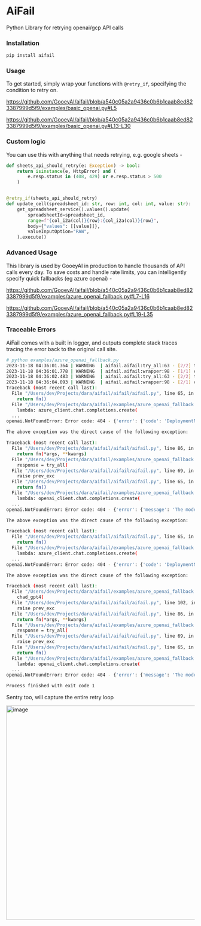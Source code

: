 # AiFail
Python Library for retrying openai/gcp API calls    

### Installation

```bash
pip install aifail
```

### Usage

To get started, simply wrap your functions with `@retry_if`, specifying the condition to retry on.

https://github.com/GooeyAI/aifail/blob/a540c05a2a9436c0b6b1caab8ed823387999d5f9/examples/basic_openai.py#L5

https://github.com/GooeyAI/aifail/blob/a540c05a2a9436c0b6b1caab8ed823387999d5f9/examples/basic_openai.py#L13-L30


### Custom logic

You can use this with anything that needs retrying, e.g. google sheets -


```py
def sheets_api_should_retry(e: Exception) -> bool:
    return isinstance(e, HttpError) and (
        e.resp.status in (408, 429) or e.resp.status > 500
    )


@retry_if(sheets_api_should_retry)
def update_cell(spreadsheet_id: str, row: int, col: int, value: str):
    get_spreadsheet_service().values().update(
        spreadsheetId=spreadsheet_id,
        range=f"{col_i2a(col)}{row}:{col_i2a(col)}{row}",
        body={"values": [[value]]},
        valueInputOption="RAW",
    ).execute()
```

### Advanced Usage

This library is used by GooeyAI in production to handle thousands of API calls every day. 
To save costs and handle rate limits, you can intelligently specify quick fallbacks (eg azure openai) -

https://github.com/GooeyAI/aifail/blob/a540c05a2a9436c0b6b1caab8ed823387999d5f9/examples/azure_openai_fallback.py#L7-L16

https://github.com/GooeyAI/aifail/blob/a540c05a2a9436c0b6b1caab8ed823387999d5f9/examples/azure_openai_fallback.py#L19-L35

### Traceable Errors

AiFail comes with a built in logger, and outputs complete stack traces tracing the error back to the original call site.

```bash
# python examples/azure_openai_fallback.py 
2023-11-18 04:36:01.364 | WARNING  | aifail.aifail:try_all:63 - [2/2] tyring next fn, prev_exc=NotFoundError("Error code: 404 - {'error': {'code': 'DeploymentNotFound', 'message': 'The API deployment for this resource does not exist. If you created the deployment within the last 5 minutes, please wait a moment and try again.'}}")
2023-11-18 04:36:01.778 | WARNING  | aifail.aifail:wrapper:98 - [1/1] captured error, retry_delay=0.4117675457681431s, exc=NotFoundError("Error code: 404 - {'error': {'message': 'The model `gpt-4-x` does not exist', 'type': 'invalid_request_error', 'param': None, 'code': 'model_not_found'}}")
2023-11-18 04:36:02.483 | WARNING  | aifail.aifail:try_all:63 - [2/2] tyring next fn, prev_exc=NotFoundError("Error code: 404 - {'error': {'code': 'DeploymentNotFound', 'message': 'The API deployment for this resource does not exist. If you created the deployment within the last 5 minutes, please wait a moment and try again.'}}")
2023-11-18 04:36:04.093 | WARNING  | aifail.aifail:wrapper:98 - [2/1] captured error, retry_delay=0.9974197744911488s, exc=NotFoundError("Error code: 404 - {'error': {'message': 'The model `gpt-4-x` does not exist', 'type': 'invalid_request_error', 'param': None, 'code': 'model_not_found'}}")
Traceback (most recent call last):
  File "/Users/dev/Projects/dara/aifail/aifail/aifail.py", line 65, in try_all
    return fn()
  File "/Users/dev/Projects/dara/aifail/examples/azure_openai_fallback.py", line 28, in <lambda>
    lambda: azure_client.chat.completions.create(
  ...
openai.NotFoundError: Error code: 404 - {'error': {'code': 'DeploymentNotFound', 'message': 'The API deployment for this resource does not exist. If you created the deployment within the last 5 minutes, please wait a moment and try again.'}}

The above exception was the direct cause of the following exception:

Traceback (most recent call last):
  File "/Users/dev/Projects/dara/aifail/aifail/aifail.py", line 86, in wrapper
    return fn(*args, **kwargs)
  File "/Users/dev/Projects/dara/aifail/examples/azure_openai_fallback.py", line 26, in chad_gpt4
    response = try_all(
  File "/Users/dev/Projects/dara/aifail/aifail/aifail.py", line 69, in try_all
    raise prev_exc
  File "/Users/dev/Projects/dara/aifail/aifail/aifail.py", line 65, in try_all
    return fn()
  File "/Users/dev/Projects/dara/aifail/examples/azure_openai_fallback.py", line 34, in <lambda>
    lambda: openai_client.chat.completions.create(
  ...
openai.NotFoundError: Error code: 404 - {'error': {'message': 'The model `gpt-4-x` does not exist', 'type': 'invalid_request_error', 'param': None, 'code': 'model_not_found'}}

The above exception was the direct cause of the following exception:

Traceback (most recent call last):
  File "/Users/dev/Projects/dara/aifail/aifail/aifail.py", line 65, in try_all
    return fn()
  File "/Users/dev/Projects/dara/aifail/examples/azure_openai_fallback.py", line 28, in <lambda>
    lambda: azure_client.chat.completions.create(
  ...
openai.NotFoundError: Error code: 404 - {'error': {'code': 'DeploymentNotFound', 'message': 'The API deployment for this resource does not exist. If you created the deployment within the last 5 minutes, please wait a moment and try again.'}}

The above exception was the direct cause of the following exception:

Traceback (most recent call last):
  File "/Users/dev/Projects/dara/aifail/examples/azure_openai_fallback.py", line 43, in <module>
    chad_gpt4(
  File "/Users/dev/Projects/dara/aifail/aifail/aifail.py", line 102, in wrapper
    raise prev_exc
  File "/Users/dev/Projects/dara/aifail/aifail/aifail.py", line 86, in wrapper
    return fn(*args, **kwargs)
  File "/Users/dev/Projects/dara/aifail/examples/azure_openai_fallback.py", line 26, in chad_gpt4
    response = try_all(
  File "/Users/dev/Projects/dara/aifail/aifail/aifail.py", line 69, in try_all
    raise prev_exc
  File "/Users/dev/Projects/dara/aifail/aifail/aifail.py", line 65, in try_all
    return fn()
  File "/Users/dev/Projects/dara/aifail/examples/azure_openai_fallback.py", line 34, in <lambda>
    lambda: openai_client.chat.completions.create(
  ...
openai.NotFoundError: Error code: 404 - {'error': {'message': 'The model `gpt-4-x` does not exist', 'type': 'invalid_request_error', 'param': None, 'code': 'model_not_found'}}

Process finished with exit code 1
```

Sentry too, will capture the entire retry loop

<img width="573" alt="image" src="https://github.com/GooeyAI/aifail/assets/19492893/958e4a74-4159-4784-a69c-e50e45b47494">

